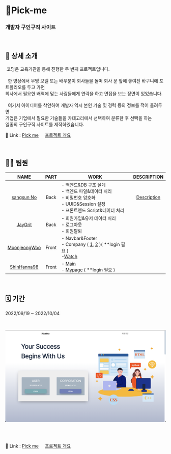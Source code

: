 # 📇Pick-me

### 개발자 구인구직 사이트

<br/>

## 🔬 상세 소개  
&nbsp;코딩온 교육기관을 통해 진행한 두 번째 프로젝트입니다.  
<br />
&nbsp; 한 영상에서 무명 모델 또는 배우분이 회사들을 돌며 회사 문 앞에 놓여진 바구니에 포트폴리오를 두고 가면  
회사에서 필요한 배역에 맞는 사람들에게 연락을 하고 면접을 보는 장면이 있었습니다.  
<br />
&nbsp; 여기서 아이디어를 착안하여 개발자 역시 본인 기술 및 경력 등의 정보를 적어 올려두면   
기업은 기업에서 필요한 기술들을 카테고리에서 선택하여 분류한 후 선택을 하는   
일종의 구인구직 사이트를 제작하였습니다.  

🔗 Link : [Pick me](http://118.67.130.161:8000/) &nbsp;&nbsp;&nbsp;
[프로젝트 개요](https://sangsunno.github.io/pick%20me/pick-me-1-%EA%B0%9C%EC%9A%94/ "프로젝트 개요")

<br/>

## 💁🏻 팀원  

|NAME|PART|WORK|DESCRIPTION|
|:---:|:---:|---|:---:|
|[sangsun No](https://github.com/sangsunNo "sangsun No")|Back| - 백엔드&DB 구조 설계 <br/> - 백엔드 파일&데이터 처리 <br/> - 비밀번호 암호화 <br/> - UUID&Session 설정 <br/> - 프론트엔드 Script&데이터 처리|[Description](https://sangsunno.github.io/categories/pickme "Description")|
|[JayGrit](https://github.com/jaydive "JayGrit")|Back| - 회원가입&유저 데이터 처리 <br/> - 로그아웃 <br/> - 회원탈퇴||
|[MoonjeongWoo](https://github.com/MoonjeongWoo "MoonjeongWoo")|Front| - Navbar&Footer <br/> - Company ( [1](http://118.67.130.161:8000/company "company"), [2](http://118.67.130.161:8000/bucket "bucket") )( **login 필요 )<br/> -[Watch](http://118.67.130.161:8000/watchother "watchother")||
|[ShinHanna98](https://github.com/ShinHanna98 "ShinHanna98")|Front| - [Main](http://118.67.130.161:8000/ "Main") <br/> - [Mypage](http://118.67.130.161:8000/myPage "Mypage") ( **login 필요 ) ||

<br/>

## 🗓 기간  
2022/09/19 ~ 2022/10/04  

<br/>

![main](/static/img/pickme_main.png)

<br/><br/>

🔗 Link : [Pick me](http://118.67.130.161:8000/) &nbsp;&nbsp;&nbsp;
[프로젝트 개요](https://sangsunno.github.io/pick%20me/pick-me-1-%EA%B0%9C%EC%9A%94/ "프로젝트 개요")
